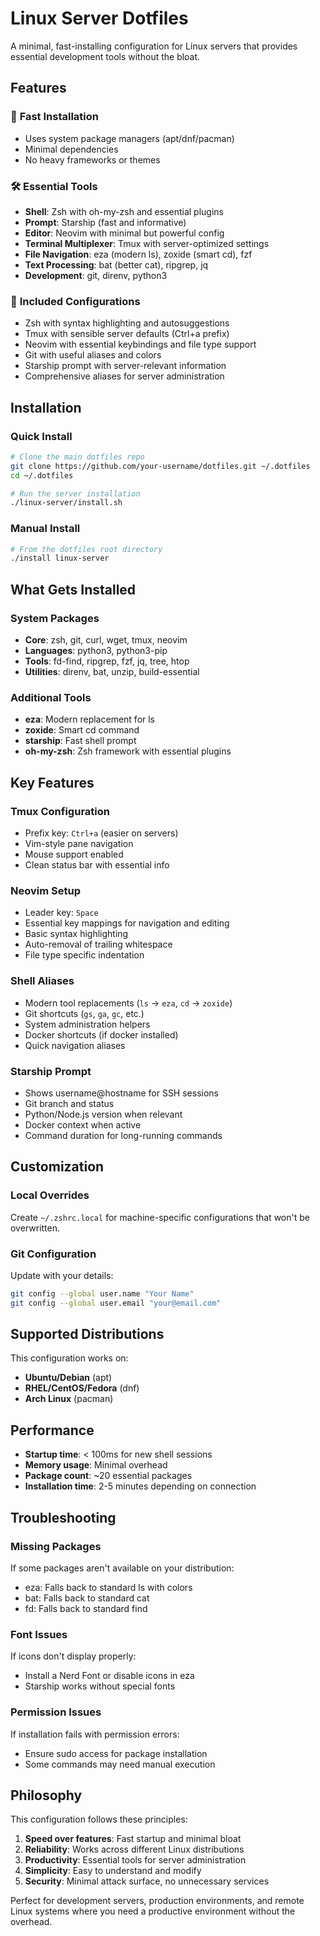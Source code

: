 # Linux Server Dotfiles

A minimal, fast-installing configuration for Linux servers that provides essential development tools without the bloat.

## Features

### 🚀 **Fast Installation**
- Uses system package managers (apt/dnf/pacman)
- Minimal dependencies
- No heavy frameworks or themes

### 🛠️ **Essential Tools**
- **Shell**: Zsh with oh-my-zsh and essential plugins
- **Prompt**: Starship (fast and informative)
- **Editor**: Neovim with minimal but powerful config
- **Terminal Multiplexer**: Tmux with server-optimized settings
- **File Navigation**: eza (modern ls), zoxide (smart cd), fzf
- **Text Processing**: bat (better cat), ripgrep, jq
- **Development**: git, direnv, python3

### 📁 **Included Configurations**
- Zsh with syntax highlighting and autosuggestions
- Tmux with sensible server defaults (Ctrl+a prefix)
- Neovim with essential keybindings and file type support
- Git with useful aliases and colors
- Starship prompt with server-relevant information
- Comprehensive aliases for server administration

## Installation

### Quick Install
```bash
# Clone the main dotfiles repo
git clone https://github.com/your-username/dotfiles.git ~/.dotfiles
cd ~/.dotfiles

# Run the server installation
./linux-server/install.sh
```

### Manual Install
```bash
# From the dotfiles root directory
./install linux-server
```

## What Gets Installed

### System Packages
- **Core**: zsh, git, curl, wget, tmux, neovim
- **Languages**: python3, python3-pip
- **Tools**: fd-find, ripgrep, fzf, jq, tree, htop
- **Utilities**: direnv, bat, unzip, build-essential

### Additional Tools
- **eza**: Modern replacement for ls
- **zoxide**: Smart cd command
- **starship**: Fast shell prompt
- **oh-my-zsh**: Zsh framework with essential plugins

## Key Features

### Tmux Configuration
- Prefix key: `Ctrl+a` (easier on servers)
- Vim-style pane navigation
- Mouse support enabled
- Clean status bar with essential info

### Neovim Setup
- Leader key: `Space`
- Essential key mappings for navigation and editing
- Basic syntax highlighting
- Auto-removal of trailing whitespace
- File type specific indentation

### Shell Aliases
- Modern tool replacements (`ls` → `eza`, `cd` → `zoxide`)
- Git shortcuts (`gs`, `ga`, `gc`, etc.)
- System administration helpers
- Docker shortcuts (if docker installed)
- Quick navigation aliases

### Starship Prompt
- Shows username@hostname for SSH sessions
- Git branch and status
- Python/Node.js version when relevant
- Docker context when active
- Command duration for long-running commands

## Customization

### Local Overrides
Create `~/.zshrc.local` for machine-specific configurations that won't be overwritten.

### Git Configuration
Update with your details:
```bash
git config --global user.name "Your Name"
git config --global user.email "your@email.com"
```

## Supported Distributions

This configuration works on:
- **Ubuntu/Debian** (apt)
- **RHEL/CentOS/Fedora** (dnf)
- **Arch Linux** (pacman)

## Performance

- **Startup time**: < 100ms for new shell sessions
- **Memory usage**: Minimal overhead
- **Package count**: ~20 essential packages
- **Installation time**: 2-5 minutes depending on connection

## Troubleshooting

### Missing Packages
If some packages aren't available on your distribution:
- eza: Falls back to standard ls with colors
- bat: Falls back to standard cat
- fd: Falls back to standard find

### Font Issues
If icons don't display properly:
- Install a Nerd Font or disable icons in eza
- Starship works without special fonts

### Permission Issues
If installation fails with permission errors:
- Ensure sudo access for package installation
- Some commands may need manual execution

## Philosophy

This configuration follows these principles:
1. **Speed over features**: Fast startup and minimal bloat
2. **Reliability**: Works across different Linux distributions
3. **Productivity**: Essential tools for server administration
4. **Simplicity**: Easy to understand and modify
5. **Security**: Minimal attack surface, no unnecessary services

Perfect for development servers, production environments, and remote Linux systems where you need a productive environment without the overhead.